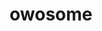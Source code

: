 ---
title: owosome
parent: Words
last_modified_date: 2021-11-18

see_also:
  - "owo"
transcriptions:
  - ˈoʊwoʊsəm
translations:
  - "good"
  - "inducing of happiness"
etymology:
  From English `owo`, possibly influenced by English `awesome`
---